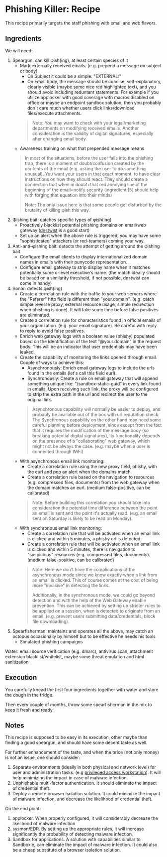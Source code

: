 # Phishing Killer: Recipe

This recipe primarily targets the staff phishing with email and web flavors.

## Ingredients

We will need:

 1. Speargun: can kill φish(ing), at least certain species of it
	 - Mark externally received emails. (e.g. prepend a message on subject or body)
	 	- On Subject it could be a simple: "EXTERNAL:"
		- On Email body, the message should be concise, self-explanatory, clearly visible (maybe some nice red highlighted text), and you should avoid including reduntant statements. For example if you utilize applocker with good coverage with macros disabled on office or maybe an endpoint sandbox solution, then you probably don't care much whether users click links/download files/execute attachments.
		> Note: You may want to check with your legal/marketing departments on modifying received emails. Another consideration is the validity of digital signatures, especially after changing email body.
	 - Awareness training on what that prepended message means
	 > In most of the situations, before the user falls into the phishing trap, there is a moment of doubt/confusion created by the contents of the email (e.g. asking the user to do something unusual). You want your users in that exact moment, to have clear instructions on how they should react. They should create a connection that when in doubt+that red annoying line at the beginning of the email=notify security (ingredient [5] should help with forging that equation into their minds)
	 > 
	 > Note: The only issue here is that some people get disturbed by the brutality of killing φish this way.
 2. Φishing bait: catches specific types of φish(ing)
	 - Proactively blacklist potential phishing domains on email/web gateway ([dnstwist](https://github.com/elceef/dnstwist) is a good start)
	 - Set up an alert when the above rule is triggered, you may have some "sophisticated" attackers (or red-teamers) coming your way.
 3. Anti-anti-φishing bait: detects the attempt of getting around the φishing bait
	 - Configure the email clients to display internationalized domain names in emails with their punycode representation.
	 - Configure email gateway to strip display name when it matches potentially some c-level executive's name. (the match ideally should be based on a similarity threshold, if not possible, dnstwist can come in handy)
 4. Sonar: detects φish(ing)
	 - Create a correlation rule with the traffic to your web servers where the "Referer" http field is different than "your.domain". (e.g. catch simple reverse proxy, external resource usage, simple redirection when phishing is done). It will take some time before false positives are eliminated.
	 - Create a correlation rule for characteristics found in official emails of your organization. (e.g. your email signature). Be careful with reply to reply to avoid false positives.
	 - Enrich web gateway logs with a boolean value (phishy) populated based on the identification of the text "@your.domain" in the request body. This will be an indicator that user credentials may have been leaked.
	 - Create the capability of monitoring the links opened through email. Couple of ways to achieve this:
		 - Asynchronously: Enrich email gateway logs to include the urls found in the emails (let's call this field eurl).
		 - Synchronously: Create a rule on email gateway that will append something unique like: "/sandbox-static-guid" in every link found in emails. Upon receiving such link, the proxy will be configured to strip the extra path in the url and redirect the user to the original link.
         > Asynchronous capability will normally be easier to deploy, and probably be available out of the box with url reputation check. The Synchronous capability on the other hand may need some careful planning before deployment, since except from the fact that it requires the modification of the message body (so breaking potential digital signatures), its functionality depends on the presence of a "collaborating" web gateway, which might not be always the case. (e.g. maybe when a user is connected through WiFi)
     - With asynchronous email link monitoring:    
		 - Create a correlation rule using the new proxy field, phishy, with the eurl and pop an alert when the domains match. 
		 - Create a correlation rule based on the navigation to resources (e.g. compressed files, documents) from the web gateway when the domain matches an eurl. (medium false-positive, can be calibrated)
         > Note: Before building this correlation you should take into consideration the potential time difference between the point an email is sent and the point it's actually read. (e.g. an email sent on Saturday is likely to be read on Monday).
	 - With synchronous email link monitoring:
		 - Create a correlation rule that will be activated when an email link is clicked and within 5 minutes, a phishy url is detected.
		 - Create a correlation rule that will be activated when an email link is clicked and within 5 minutes, there is navigation to "suspicious" resources (e.g. compressed files, documents). (medium false-positive, can be calibrated)
         > Note: Here we don't have the complications of the asynchronous mode since we know exactly when a link from an email is clicked. This of course comes at the cost of being more "invasive" in detecting the links.
         > 
         > Additionally, in the synchronous mode, we could go beyond detection and with the help of the Web Gateway enable prevention. This can be achieved by setting up stricter rules to be applied on a session, when is detected to originate from an email. (e.g. prevent users submitting data/credentials, block file downloading).
 5. Spearfisherman: maintains and operates all the above, may catch an octopus occasionally by himself but to be effective he needs his tools
	 - Simulated phishing campaigns

Water: email source verification (e.g. dmarc), antivirus scan, attachment extension blacklist/whitelist, maybe some threat emulation and html sanitization

## Execution

You carefully knead the first four ingredients together with water and store the dough in the fridge.

Then every couple of months, throw some spearfisherman in the mix to keep it fresh and ready.

## Notes

This recipe is supposed to be easy in its execution, other maybe than finding a good speargun, and should have some decent taste as well.

For further enhancement of the taste, and when the price (not only money) is not an issue, one should consider:

 1. Separate environments (ideally in both physical and network level) for user and administration tasks. (e.g [privileged access workstation](https://docs.microsoft.com/en-us/windows-server/identity/securing-privileged-access/privileged-access-workstations)). It will help minimizing the impact in case of malware infection.
 2. Unphishable multi-factor authentication. It should eliminate the impact of credential theft.
 3. Deploy a remote browser isolation solution. It could minimize the impact of malware infection, and decrease the likelihood of credential theft.
 
On the end point:
 1. applocker. When properly configured,  it will considerably decrease the likelihood of malware infection
 2. sysmon/EDR. By setting up the appropriate rules, it will increase significantly the probability of detecting malware infection.
 3. Sandbox for applications. A solution with capabilities similar to Sandboxie, can eliminate the impact of malware infection. It could also be a cheap substitute of a browser isolation solution.

